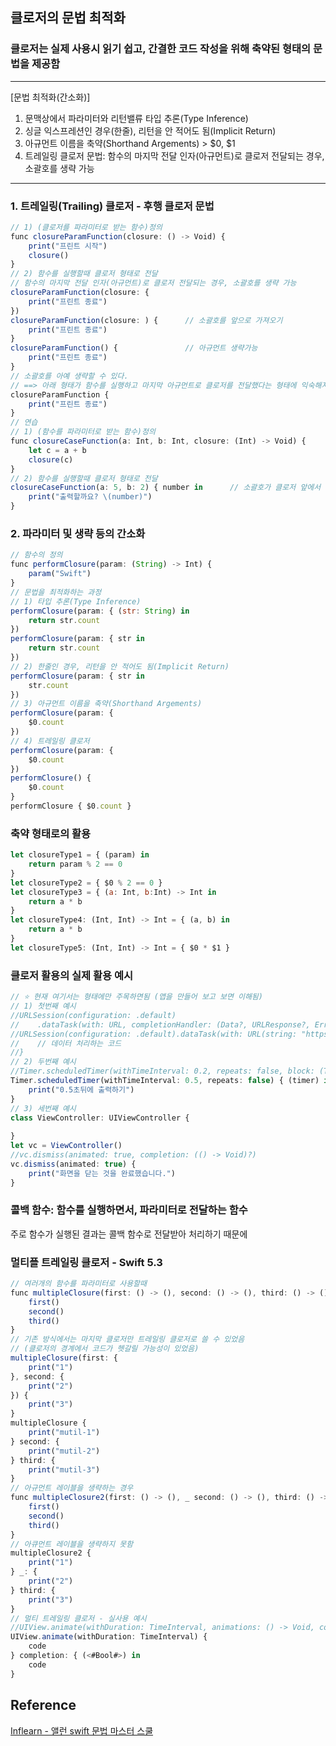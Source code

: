 ## 클로저의 문법 최적화
### 클로저는 실제 사용시 읽기 쉽고, 간결한 코드 작성을 위해 축약된 형태의 문법을 제공함
---
 [문법 최적화(간소화)]
 1) 문맥상에서 파라미터와 리턴밸류 타입 추론(Type Inference)
 2) 싱글 익스프레션인 경우(한줄), 리턴을 안 적어도 됨(Implicit Return)
 3) 아규먼트 이름을 축약(Shorthand Argements) > $0, $1
 4) 트레일링 클로저 문법: 함수의 마지막 전달 인자(아규먼트)로 클로저 전달되는 경우, 소괄호를 생략 가능

---
### 1. 트레일링(Trailing) 클로저 - 후행 클로저 문법
```javascript
// 1) (클로저를 파라미터로 받는 함수)정의
func closureParamFunction(closure: () -> Void) {
    print("프린트 시작")
    closure()
}
// 2) 함수를 실행할때 클로저 형태로 전달
// 함수의 마지막 전달 인자(아규먼트)로 클로저 전달되는 경우, 소괄호를 생략 가능
closureParamFunction(closure: {
    print("프린트 종료")
})
closureParamFunction(closure: ) {      // 소괄호를 앞으로 가져오기
    print("프린트 종료")
}
closureParamFunction() {               // 아규먼트 생략가능
    print("프린트 종료")
}
// 소괄호를 아예 생략할 수 있다.
// ==> 아래 형태가 함수를 실행하고 마지막 아규먼트로 클로저를 전달했다는 형태에 익숙해져야함
closureParamFunction {
    print("프린트 종료")
}
// 연습
// 1) (함수를 파라미터로 받는 함수)정의
func closureCaseFunction(a: Int, b: Int, closure: (Int) -> Void) {
    let c = a + b
    closure(c)
}
// 2) 함수를 실행할때 클로저 형태로 전달
closureCaseFunction(a: 5, b: 2) { number in      // 소괄호가 클로저 앞에서 닫힘
    print("출력할까요? \(number)")
}
```
### 2. 파라미터 및 생략 등의 간소화
```javascript
// 함수의 정의
func performClosure(param: (String) -> Int) {
    param("Swift")
}
// 문법을 최적화하는 과정
// 1) 타입 추론(Type Inference)
performClosure(param: { (str: String) in
    return str.count
})
performClosure(param: { str in
    return str.count
})
// 2) 한줄인 경우, 리턴을 안 적어도 됨(Implicit Return)
performClosure(param: { str in
    str.count
})
// 3) 아규먼트 이름을 축약(Shorthand Argements)
performClosure(param: {
    $0.count
})
// 4) 트레일링 클로저
performClosure(param: {
    $0.count
})
performClosure() {
    $0.count
}
performClosure { $0.count }
```
### 축약 형태로의 활용
```javascript
let closureType1 = { (param) in
    return param % 2 == 0
}
let closureType2 = { $0 % 2 == 0 }
let closureType3 = { (a: Int, b:Int) -> Int in
    return a * b
}
let closureType4: (Int, Int) -> Int = { (a, b) in
    return a * b
}
let closureType5: (Int, Int) -> Int = { $0 * $1 }
```
### 클로저 활용의 실제 활용 예시
```javascript
// ⭐️ 현재 여기서는 형태에만 주목하면됨 (앱을 만들어 보고 보면 이해됨)
// 1) 첫번째 예시
//URLSession(configuration: .default)
//    .dataTask(with: URL, completionHandler: (Data?, URLResponse?, Error?) -> Void)
//URLSession(configuration: .default).dataTask(with: URL(string: "https://주소")!) { (data, response, error) in
//    // 데이터 처리하는 코드
//}
// 2) 두번째 예시
//Timer.scheduledTimer(withTimeInterval: 0.2, repeats: false, block: (Timer) -> Void)
Timer.scheduledTimer(withTimeInterval: 0.5, repeats: false) { (timer) in
    print("0.5초뒤에 출력하기")
}
// 3) 세번째 예시
class ViewController: UIViewController {
    
}
let vc = ViewController()
//vc.dismiss(animated: true, completion: (() -> Void)?)
vc.dismiss(animated: true) {
    print("화면을 닫는 것을 완료했습니다.")
}
```
### 콜백 함수: 함수를 실행하면서, 파라미터로 전달하는 함수
주로 함수가 실행된 결과는 콜백 함수로 전달받아 처리하기 때문에
### 멀티플 트레일링 클로저 - Swift 5.3
```javascript
// 여러개의 함수를 파라미터로 사용할때
func multipleClosure(first: () -> (), second: () -> (), third: () -> ()) {
    first()
    second()
    third()
}
// 기존 방식에서는 마지막 클로저만 트레일링 클로저로 쓸 수 있었음
// (클로저의 경계에서 코드가 헷갈릴 가능성이 있었음)
multipleClosure(first: {
    print("1")
}, second: {
    print("2")
}) {
    print("3")
}
multipleClosure {
    print("mutil-1")
} second: {
    print("mutil-2")
} third: {
    print("mutil-3")
}
// 아규먼트 레이블을 생략하는 경우
func multipleClosure2(first: () -> (), _ second: () -> (), third: () -> ()) {
    first()
    second()
    third()
}
// 아큐먼트 레이블을 생략하지 못함
multipleClosure2 {
    print("1")
} _: {
    print("2")
} third: {
    print("3")
}
// 멀티 트레일링 클로저 - 실사용 예시
//UIView.animate(withDuration: TimeInterval, animations: () -> Void, completion: ((Bool) -> Void)?)
UIView.animate(withDuration: TimeInterval) {
    code
} completion: { (<#Bool#>) in
    code
}
```
## Reference
[Inflearn - 앨런 swift 문법 마스터 스쿨](https://www.inflearn.com/course/%EC%8A%A4%EC%9C%84%ED%94%84%ED%8A%B8-%EB%AC%B8%EB%B2%95-%EB%A7%88%EC%8A%A4%ED%84%B0-%EC%8A%A4%EC%BF%A8/dashboard)
